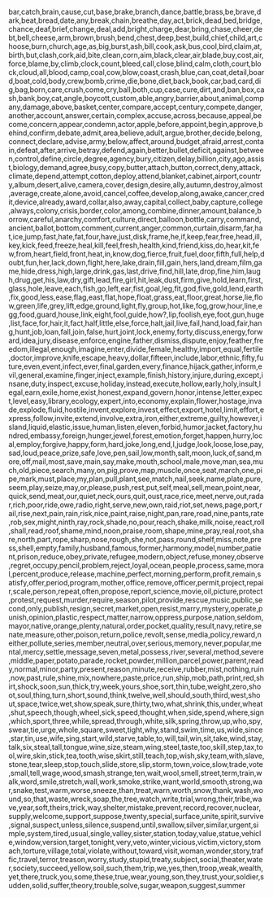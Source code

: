 bar,catch,brain,cause,cut,base,brake,branch,dance,battle,brass,be,brave,dark,beat,bread,date,any,break,chain,breathe,day,act,brick,dead,bed,bridge,chance,deaf,brief,change,deal,add,bright,charge,dear,bring,chase,cheer,debt,bell,cheese,arm,brown,brush,bend,chest,deep,best,build,chief,child,art,choose,burn,church,age,as,big,burst,ash,bill,cook,ask,bus,cool,bird,claim,at,birth,but,clash,cork,aid,bite,clean,corn,aim,black,clear,air,blade,buy,cost,air,force,blame,by,climb,clock,count,bleed,call,close,blind,calm,cloth,court,block,cloud,all,blood,camp,coal,cow,blow,coast,crash,blue,can,coat,detail,board,boat,cold,body,crew,bomb,crime,die,bone,diet,back,book,car,bad,card,dig,bag,born,care,crush,come,cry,ball,both,cup,case,cure,dirt,and,ban,box,cash,bank,boy,cat,angle,boycott,custom,able,angry,barrier,about,animal,company,damage,above,basket,center,compare,accept,century,compete,danger,another,account,answer,certain,complex,accuse,across,because,appeal,become,concern,appear,condemn,actor,apple,before,appoint,begin,approve,behind,confirm,debate,admit,area,believe,adult,argue,brother,decide,belong,connect,declare,advise,army,below,affect,around,budget,afraid,arrest,contain,defeat,after,arrive,betray,defend,again,better,bullet,deficit,against,between,control,define,circle,degree,agency,bury,citizen,delay,billion,city,ago,assist,biology,demand,agree,busy,copy,butter,attach,button,correct,deny,attack,climate,depend,attempt,cotton,deploy,attend,blanket,cabinet,airport,country,album,desert,alive,camera,cover,design,desire,ally,autumn,destroy,almost,average,create,alone,avoid,cancel,coffee,develop,along,awake,cancer,credit,device,already,award,collar,also,away,capital,collect,baby,capture,college,always,colony,crisis,border,color,among,combine,dinner,amount,balance,borrow,careful,anarchy,comfort,culture,direct,balloon,bottle,carry,command,ancient,ballot,bottom,comment,current,anger,common,curtain,disarm,far,hat,ice,jump,fast,hate,fat,four,have,just,disk,frame,he,if,keep,fear,free,head,ill,key,kick,feed,freeze,heal,kill,feel,fresh,health,kind,friend,kiss,do,hear,kit,few,from,heart,field,front,heat,in,know,dog,fierce,fruit,fuel,door,fifth,full,help,doubt,fun,her,lack,down,fight,here,lake,drain,fill,gain,hers,land,dream,film,game,hide,dress,high,large,drink,gas,last,drive,find,hill,late,drop,fine,him,laugh,drug,get,his,law,dry,gift,lead,fire,girl,hit,leak,dust,firm,give,hold,learn,first,glass,hole,leave,each,fish,go,left,ear,fist,goal,leg,fit,god,five,gold,lend,earth,fix,good,less,ease,flag,east,flat,hope,float,grass,eat,floor,great,horse,lie,flow,green,life,grey,lift,edge,ground,light,fly,group,hot,like,fog,grow,hour,line,egg,food,guard,house,link,eight,fool,guide,how?,lip,foolish,eye,foot,gun,huge,list,face,for,hair,it,fact,half,little,else,force,halt,jail,live,fail,hand,load,fair,hang,hunt,job,loan,fall,join,false,hurt,joint,lock,enemy,forty,discuss,energy,forward,idea,jury,disease,enforce,engine,father,dismiss,dispute,enjoy,feather,freedom,illegal,enough,imagine,enter,divide,female,healthy,import,equal,fertile,doctor,improve,knife,escape,heavy,dollar,fifteen,include,labor,ethnic,fifty,future,even,event,infect,ever,final,garden,every,finance,hijack,gather,inform,evil,general,examine,finger,inject,example,finish,history,injure,during,except,insane,duty,inspect,excuse,holiday,instead,execute,hollow,early,holy,insult,legal,earn,exile,home,exist,honest,expand,govern,honor,intense,letter,expect,level,easy,library,ecology,expert,into,economy,explain,flower,hostage,invade,explode,fluid,hostile,invent,explore,invest,effect,export,hotel,limit,effort,express,follow,invite,extend,involve,extra,iron,either,extreme,guilty,however,island,liquid,elastic,issue,human,listen,eleven,forbid,humor,jacket,factory,hundred,embassy,foreign,hunger,jewel,forest,emotion,forget,happen,hurry,local,employ,forgive,happy,form,hard,joke,long,end,I,judge,look,loose,lose,pay,sad,loud,peace,prize,safe,love,pen,sail,low,month,salt,moon,luck,of,sand,more,off,mail,most,save,main,say,make,mouth,school,male,move,man,sea,much,old,piece,search,many,on,pig,prove,map,muscle,once,seat,march,one,pipe,mark,must,place,my,plan,pull,plant,see,match,nail,seek,name,plate,pure,seem,play,seize,may,or,please,push,rest,put,self,meal,sell,mean,point,near,quick,send,meat,our,quiet,neck,ours,quit,oust,race,rice,meet,nerve,out,radar,rich,poor,ride,owe,radio,right,serve,new,own,raid,riot,set,news,page,port,rail,rise,next,pain,rain,risk,nice,paint,raise,night,pan,rare,road,nine,pants,rate,rob,sex,might,ninth,ray,rock,shade,no,pour,reach,shake,milk,noise,react,roll,shall,read,roof,shame,mind,noon,praise,room,shape,mine,pray,real,root,share,north,part,rope,sharp,nose,rough,she,not,pass,round,shelf,miss,note,press,shell,empty,family,husband,famous,former,harmony,model,number,patient,prison,reduce,obey,private,refugee,modern,object,refuse,money,observe,regret,occupy,pencil,problem,reject,loyal,ocean,people,process,same,moral,percent,produce,release,machine,perfect,morning,perform,profit,remain,satisfy,offer,period,program,mother,office,remove,officer,permit,project,repair,scale,person,repeat,often,propose,report,science,movie,oil,picture,protect,protest,request,murder,require,season,pilot,provide,rescue,music,public,second,only,publish,resign,secret,market,open,resist,marry,mystery,operate,punish,opinion,plastic,respect,matter,narrow,oppress,purpose,nation,seldom,mayor,native,orange,plenty,natural,order,pocket,quality,result,navy,retire,senate,measure,other,poison,return,police,revolt,sense,media,policy,reward,neither,pollute,series,member,neutral,over,serious,memory,never,popular,mental,mercy,settle,message,seven,metal,possess,river,several,method,severe,middle,paper,potato,parade,rocket,powder,million,parcel,power,parent,ready,normal,minor,party,present,reason,minute,receive,rubber,mist,nothing,ruin,now,past,rule,shine,mix,nowhere,paste,price,run,ship,mob,path,print,red,shirt,shock,soon,sun,thick,try,week,yours,shoe,sort,thin,tube,weight,zero,shoot,soul,thing,turn,short,sound,think,twelve,well,should,south,third,west,shout,space,twice,wet,show,speak,sure,thirty,two,what,shrink,this,under,wheat,shut,speech,though,wheel,sick,speed,thought,when,side,spend,where,sign,which,sport,three,while,spread,through,white,silk,spring,throw,up,who,spy,swear,tie,urge,whole,square,sweet,tight,why,stand,swim,time,us,wide,since,star,tin,use,wife,sing,start,wild,starve,table,to,will,tail,win,sit,take,wind,stay,talk,six,steal,tall,tongue,wine,size,steam,wing,steel,taste,too,skill,step,tax,tool,wire,skin,stick,tea,tooth,wise,skirt,still,teach,top,wish,sky,team,with,slave,stone,tear,sleep,stop,touch,slide,store,slip,storm,town,voice,slow,trade,vote,small,tell,wage,wood,smash,strange,ten,wait,wool,smell,street,term,train,walk,word,smile,stretch,wall,work,smoke,strike,want,world,smooth,strong,war,snake,test,warm,worse,sneeze,than,treat,warn,worth,snow,thank,wash,wound,so,that,waste,wreck,soap,the,tree,watch,write,trial,wrong,their,tribe,wave,year,soft,theirs,trick,way,shelter,mistake,prevent,record,recover,nuclear,supply,welcome,support,suppose,twenty,special,surface,unite,spirit,survive,signal,suspect,unless,silence,suspend,until,swallow,silver,similar,urgent,simple,system,tired,usual,single,valley,sister,station,today,value,statue,vehicle,window,version,target,tonight,very,veto,winter,vicious,victim,victory,stomach,torture,village,total,violate,without,toward,visit,woman,wonder,story,traffic,travel,terror,treason,worry,study,stupid,treaty,subject,social,theater,water,society,succeed,yellow,soil,such,them,trip,we,yes,then,troop,weak,wealth,yet,there,truck,you,some,these,true,wear,young,son,they,trust,your,soldier,sudden,solid,suffer,theory,trouble,solve,sugar,weapon,suggest,summer